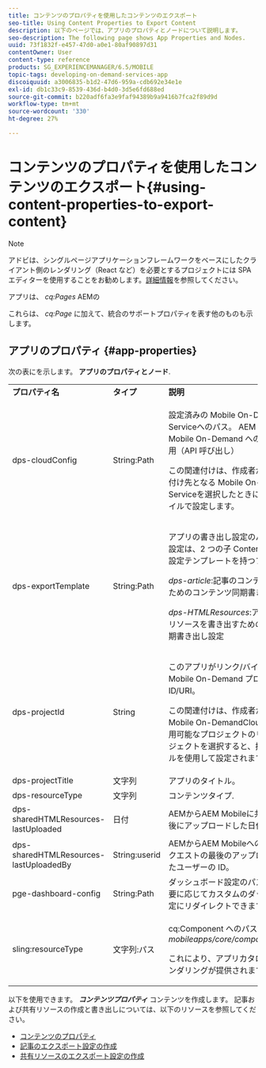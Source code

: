 ```yaml
---
title: コンテンツのプロパティを使用したコンテンツのエクスポート
seo-title: Using Content Properties to Export Content
description: 以下のページでは、アプリのプロパティとノードについて説明します。
seo-description: The following page shows App Properties and Nodes.
uuid: 73f1832f-e457-47d0-a0e1-80af90897d31
contentOwner: User
content-type: reference
products: SG_EXPERIENCEMANAGER/6.5/MOBILE
topic-tags: developing-on-demand-services-app
discoiquuid: a3006835-b1d2-47d6-959a-cdb692e34e1e
exl-id: db1c33c9-8539-436d-b4d0-3d5e6fd688ed
source-git-commit: b220adf6fa3e9faf94389b9a9416b7fca2f89d9d
workflow-type: tm+mt
source-wordcount: '330'
ht-degree: 27%

---
```


# コンテンツのプロパティを使用したコンテンツのエクスポート{#using-content-properties-to-export-content}

>[!NOTE]
>
>アドビは、シングルページアプリケーションフレームワークをベースにしたクライアント側のレンダリング（React など）を必要とするプロジェクトには SPA エディターを使用することをお勧めします。[詳細情報](/help/sites-developing/spa-overview.md)を参照してください。

アプリは、 *cq:Pages* AEMの

これらは、 *cq:Page* に加えて、統合のサポートプロパティを表す他のものも示します。

## アプリのプロパティ {#app-properties}

次の表にを示します。 **アプリのプロパティとノード**.

<table>
 <tbody>
  <tr>
   <td><strong>プロパティ名</strong></td>
   <td><strong>タイプ</strong></td>
   <td><strong>説明</strong></td>
  </tr>
  <tr>
   <td>dps-cloudConfig</td>
   <td>String:Path</td>
   <td><p>設定済みの Mobile On-DemandCloud Serviceへのパス。 AEM Mobileから Mobile On-Demand へのアクションに使用（API 呼び出し）</p> <p>この関連付けは、作成者がアプリの関連付け先となる Mobile On-DemandCloud Serviceを選択したときに、接続を管理タイルで設定します。</p> </td>
  </tr>
  <tr>
   <td>dps-exportTemplate</td>
   <td>String:Path</td>
   <td><p>アプリの書き出し設定のパス。 書き出し設定は、2 つの子 ContentSync 書き出し設定テンプレートを持つフォルダーです。</p> <p><i>dps-article</i>:記事のコンテンツを書き出すためのコンテンツ同期書き出し設定</p> <p><i>dps-HTMLResources</i>:アプリ/記事の共有リソースを書き出すためのコンテンツ同期書き出し設定</p> </td>
  </tr>
  <tr>
   <td>dps-projectId</td>
   <td>String</td>
   <td><p>このアプリがリンク/バインドされている Mobile On-Demand プロジェクトの ID/URI。</p> <p>この関連付けは、作成者が関連する Mobile On-DemandCloud Serviceで使用可能なプロジェクトのリストからプロジェクトを選択すると、接続を管理タイルを使用して設定されます。</p> </td>
  </tr>
  <tr>
   <td>dps-projectTitle</td>
   <td>文字列</td>
   <td>アプリのタイトル。</td>
  </tr>
  <tr>
   <td>dps-resourceType</td>
   <td>文字列</td>
   <td>コンテンツタイプ.</td>
  </tr>
  <tr>
   <td>dps-sharedHTMLResources-lastUploaded</td>
   <td>日付</td>
   <td>AEMからAEM Mobileに共有リソースを最後にアップロードした日付。</td>
  </tr>
  <tr>
   <td>dps-sharedHTMLResources-lastUploadedBy</td>
   <td>String:userid</td>
   <td>AEMからAEM Mobileへの共有リソースリクエストの最後のアップロードを実行したユーザーの ID。</td>
  </tr>
  <tr>
   <td>pge-dashboard-config</td>
   <td>String:Path</td>
   <td>ダッシュボード設定のパス。 パスは、必要に応じてカスタムのダッシュボード設定にリダイレクトできます。</td>
  </tr>
  <tr>
   <td>sling:resourceType</td>
   <td>文字列:パス</td>
   <td><p>cq:Component へのパス（または拡張） <i>mobileapps/core/components/instance.</i></p> <p>これにより、アプリカタログに存在とレンダリングが提供されます。</p> </td>
  </tr>
 </tbody>
</table>

以下を使用できます。 ***コンテンツプロパティ*** コンテンツを作成します。 記事および共有リソースの作成と書き出しについては、以下のリソースを参照してください。

* [コンテンツのプロパティ](/help/mobile/content-properties.md)
* [記事のエクスポート設定の作成](/help/mobile/creating-article-export-configuration.md)
* [共有リソースのエクスポート設定の作成](/help/mobile/creating-shared-resources-export-configuration.md)
